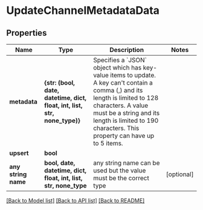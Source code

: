 # UpdateChannelMetadataData


## Properties
Name | Type | Description | Notes
------------ | ------------- | ------------- | -------------
**metadata** | **{str: (bool, date, datetime, dict, float, int, list, str, none_type)}** | Specifies a &#x60;JSON&#x60; object which has key-value items to update. A key can&#39;t contain a comma (,) and its length is limited to 128 characters. A value must be a string and its length is limited to 190 characters. This property can have up to 5 items. | 
**upsert** | **bool** |  | 
**any string name** | **bool, date, datetime, dict, float, int, list, str, none_type** | any string name can be used but the value must be the correct type | [optional]

[[Back to Model list]](../README.md#documentation-for-models) [[Back to API list]](../README.md#documentation-for-api-endpoints) [[Back to README]](../README.md)


